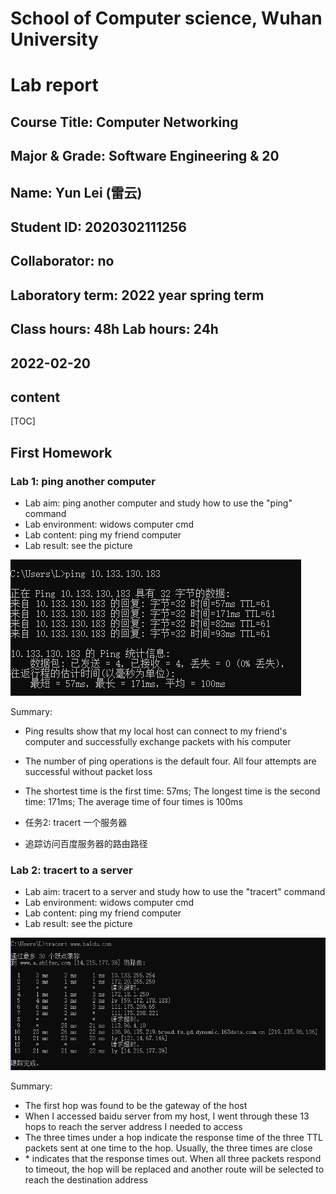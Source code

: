 # School of Computer science, Wuhan University

# Lab report

## Course Title: Computer Networking

## Major & Grade: Software Engineering & 20

## Name: Yun Lei (雷云)

## Student ID: 2020302111256

## Collaborator: no

## Laboratory term: 2022 year spring term

## Class hours: 48h  Lab hours: 24h

## 2022-02-20













## content

[TOC]



## First Homework

### Lab 1: ping another computer

+ Lab aim: ping another computer and study how to use the "ping" command
+ Lab environment:  widows computer cmd
+ Lab content: ping my friend computer
+ Lab result: see the picture

![image-20220219171332063](image-20220219171332063.png)



Summary:

+ Ping results show that my local host can connect to my friend's computer and successfully exchange packets with his computer

+ The number of ping operations is the default four. All four attempts are successful without packet loss

+ The shortest time is the first time: 57ms; The longest time is the second time: 171ms; The average time of four times is 100ms

    

+ 任务2: tracert 一个服务器

+ 追踪访问百度服务器的路由路径

### Lab 2: tracert to a server

+ Lab aim: tracert to a server and study how to use the "tracert" command
+ Lab environment:  widows computer cmd
+ Lab content: ping my friend computer
+ Lab result: see the picture

![image-20220219172941613](image-20220219172941613.png)

Summary:

+ The first hop was found to be the gateway of the host
+ When I accessed baidu server from my host, I went through these 13 hops to reach the server address I needed to access
+ The three times under a hop indicate the response time of the three TTL packets sent at one time to the hop. Usually, the three times are close
+ \* indicates that the response times out. When all three packets respond to timeout, the hop will be replaced and another route will be selected to reach the destination address